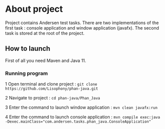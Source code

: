 # About project
Project contains Andersen test tasks. There are two implementations of the first task :
console application and window application (javafx). The second task is stored at the root of the project.

## How to launch

First of all you need Maven and Java 11.

### Running program

1 Open terminal and clone project : `git clone https://github.com/Lisophony/phan-java.git`

2 Navigate to project  : `cd phan-java/Phan_Java`

3 Enter the command to launch window application : `mvn clean javafx:run`

4 Enter the command to launch console application  : `mvn compile exec:java -Dexec.mainClass="com.andersen.tasks.phan_java.ConsoleApplication"`






